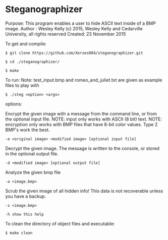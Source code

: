 <h1>Steganographizer</h1>
<p>
Purpose: This program enables a user to hide ASCII text inside of a BMP image. 
Author : Wesley Kelly (c) 2015, Wesley Kelly and Cedarville University, all rights reserved
Created: 23 November 2015
</p>
<p>
To get and compile:
</p>
<p><code>$ git clone https://github.com/Xerxes004/steganographizer.git</code></p>
<p><code>$ cd ./steganographizer/</code></p>
<p><code>$ make</code></p>
<p>
To run:
Note: test_input.bmp and romeo_and_juliet.txt are given as example files to play with

<p><code>$ ./steg &lt;option&gt; &lt;args&gt;</code></p>

options:

Encrypt the given image with a message from the command line, or from the optional input file.
NOTE: input only works with ASCII (8 bit) text.
NOTE: encryption only works with BMP files that have 8-bit color values. Type 2 BMP's work the best.
<p><code>-e &lt;original image&gt; &lt;modified image&gt; [optional input file]</code></p>

Decrypt the given image. The message is written to the console, or stored in the optional output file.
<p><code>-d &lt;modified image&gt; [optional output file]</code></p>

Analyze the given bmp file
<p><code>-a &lt;image.bmp&gt;</code></p>

Scrub the given image of all hidden info! This data is not recoverable unless you have a backup.
<p><code>-s &lt;image.bmp&gt;</code></p>

<p><code>-h show this help</code></p>
</p>
<p>
To clean the directory of object files and executable: 
    <p><code>$ make clean</code></p>
</p>